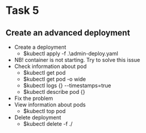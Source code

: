 # Task 5

## Create an advanced deployment

* Create a deployment
  * $kubectl apply -f .\admin-deploy.yaml
* NB! container is not starting. Try to solve this issue
* Check information about pod
  * $kubectl get pod
  * $kubectl get pod -o wide
  * $kubectl logs {} --timestamps=true
  * $kubectl describe pod {}
* Fix the problem
* View information about pods
  * $kubectl top pod
* Delete deployment
  * $kubectl delete -f ./